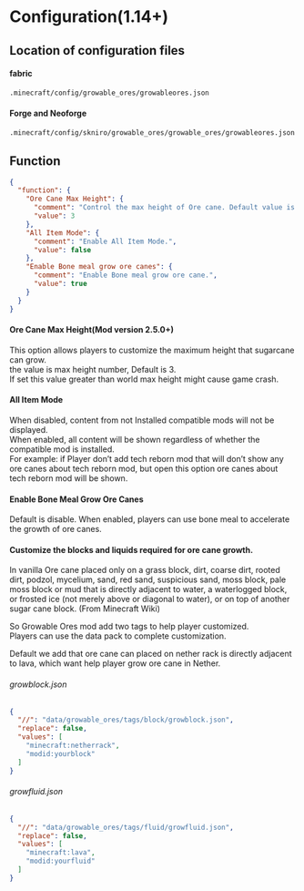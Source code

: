 # Configuration(1.14+)

## Location of configuration files
#### fabric
```txt
.minecraft/config/growable_ores/growableores.json
```

#### Forge and Neoforge
```txt
.minecraft/config/skniro/growable_ores/growable_ores/growableores.json
```

## Function
```json
{
  "function": {
    "Ore Cane Max Height": {
      "comment": "Control the max height of Ore cane. Default value is 3.",
      "value": 3
    },
    "All Item Mode": {
      "comment": "Enable All Item Mode.",
      "value": false
    },
    "Enable Bone meal grow ore canes": {
      "comment": "Enable Bone meal grow ore cane.",
      "value": true
    }
  }
}
```

#### Ore Cane Max Height(Mod version 2.5.0+)
This option allows players to customize the maximum height that sugarcane can grow.  
the value is max height number, Default is 3.  
If set this value greater than world max height might cause game crash.  

#### All Item Mode
When disabled, content from not Installed compatible mods will not be displayed.    
When enabled, all content will be shown regardless of whether the compatible mod is installed.  
For example: if Player don’t add tech reborn mod that will don’t show any ore canes about tech reborn mod, but open this option ore canes about tech reborn mod will be shown.

#### Enable Bone Meal Grow Ore Canes
Default is disable.
When enabled, players can use bone meal to accelerate the growth of ore canes.

#### Customize the blocks and liquids required for ore cane growth.
In vanilla Ore cane placed only on a grass block, dirt, coarse dirt, rooted dirt, podzol, mycelium, sand, red sand, suspicious sand, moss block, pale moss block or mud that is directly adjacent to water, a waterlogged block, or frosted ice (not merely above or diagonal to water), or on top of another sugar cane block. (From Minecraft Wiki)  

So Growable Ores mod add two tags to help player customized.    
Players can use the data pack to complete customization.  

Default we add that ore cane can placed on nether rack is directly adjacent to lava, which want help player grow ore cane in Nether.
###### growblock.json
```json
{
  "//": "data/growable_ores/tags/block/growblock.json",
  "replace": false,
  "values": [
    "minecraft:netherrack",
    "modid:yourblock"
  ]
}
```

###### growfluid.json
```json
{
  "//": "data/growable_ores/tags/fluid/growfluid.json",
  "replace": false,
  "values": [
    "minecraft:lava",
    "modid:yourfluid"
  ]
}
```

